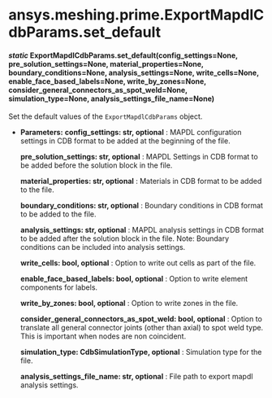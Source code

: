 # ansys.meshing.prime.ExportMapdlCdbParams.set_default

<a id="ansys.meshing.prime.ExportMapdlCdbParams.set_default"></a>

#### *static* ExportMapdlCdbParams.set_default(config_settings=None, pre_solution_settings=None, material_properties=None, boundary_conditions=None, analysis_settings=None, write_cells=None, enable_face_based_labels=None, write_by_zones=None, consider_general_connectors_as_spot_weld=None, simulation_type=None, analysis_settings_file_name=None)

Set the default values of the `ExportMapdlCdbParams` object.

* **Parameters:**
  **config_settings: str, optional**
  : MAPDL configuration settings in CDB format to be added at the beginning of the file.

  **pre_solution_settings: str, optional**
  : MAPDL Settings in CDB format to be added before the solution block in the file.

  **material_properties: str, optional**
  : Materials in CDB format to be added to the file.

  **boundary_conditions: str, optional**
  : Boundary conditions in CDB format to be added to the file.

  **analysis_settings: str, optional**
  : MAPDL analysis settings in CDB format to be added after the solution block in the file. Note: Boundary conditions can be included into analysis settings.

  **write_cells: bool, optional**
  : Option to write out cells as part of the file.

  **enable_face_based_labels: bool, optional**
  : Option to write element components for labels.

  **write_by_zones: bool, optional**
  : Option to write zones in the file.

  **consider_general_connectors_as_spot_weld: bool, optional**
  : Option to translate all general connector joints (other than axial) to spot weld type. This is important when nodes are non coincident.

  **simulation_type: CdbSimulationType, optional**
  : Simulation type for the file.

  **analysis_settings_file_name: str, optional**
  : File path to export mapdl analysis settings.

<!-- !! processed by numpydoc !! -->
